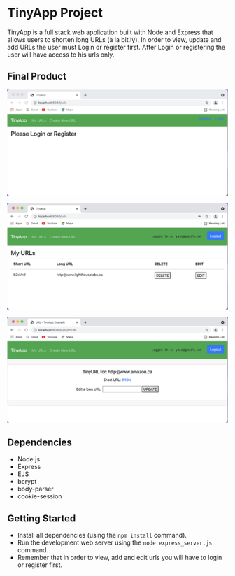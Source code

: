 # TinyApp Project

TinyApp is a full stack web application built with Node and Express that allows users to shorten long URLs (à la bit.ly).
In order to view, update and add URLs the user must Login or register first. After Login or registering the user will have access to his urls only. 

## Final Product

!["Screenshot of the urls screen for a non user"](https://github.com/EttyDaniel/tinyapp/blob/b4424ad533a0482fabaaf4def6c917e6d9c4efd4/docs/urlsMain.png)



!["Screenshot of the urls screen for a signed in user and his urls"](https://github.com/EttyDaniel/tinyapp/blob/b4424ad533a0482fabaaf4def6c917e6d9c4efd4/docs/urlsMainForUser.png)



!["Screenshot of the new url just added by the user"](https://github.com/EttyDaniel/tinyapp/blob/b4424ad533a0482fabaaf4def6c917e6d9c4efd4/docs/newUrlAdded.png)

## Dependencies

- Node.js
- Express
- EJS
- bcrypt
- body-parser
- cookie-session

## Getting Started

- Install all dependencies (using the `npm install` command).
- Run the development web server using the `node express_server.js` command.
- Remember that in order to view, add and edit urls you will have to login or register first.